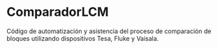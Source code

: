 # ComparadorLCM
Código de automatización y asistencia del proceso de comparación de bloques utilizando dispositivos Tesa, Fluke y Vaisala.
